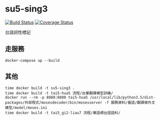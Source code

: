 # su5-sing3
[![Build Status](https://travis-ci.org/i3thuan5/su5-sing3.svg?branch=master)](https://travis-ci.org/i3thuan5/su5-sing3)
[![Coverage Status](https://coveralls.io/repos/github/i3thuan5/su5-sing3/badge.svg?branch=master)](https://coveralls.io/github/i3thuan5/su5-sing3?branch=master)

台語詞性標記

## 走服務
```
docker-compose up --build
```

## 其他
```
time docker build -t su5-sing3 .
time docker build -t tai5-hua5 流程/台華翻譯模型訓練/
docker run --rm -p 8080:8080 tai5-hua5 /usr/local/lib/python3.5/dist-packages/外部程式/mosesdecoder/bin/mosesserver -f 服務資料/臺語/翻譯做外文模型/model/moses.ini
time docker build -t tai5_gi2-liau7 流程/華語標台語語料/
```